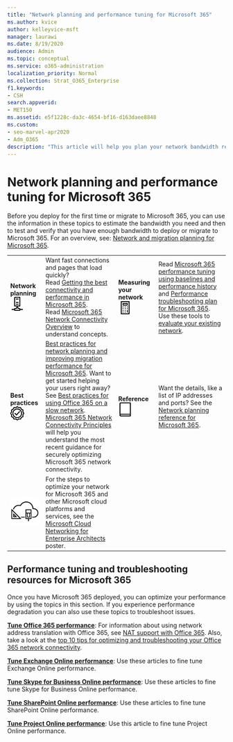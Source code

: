```yaml
---
title: "Network planning and performance tuning for Microsoft 365"
ms.author: kvice
author: kelleyvice-msft
manager: laurawi
ms.date: 8/19/2020
audience: Admin
ms.topic: conceptual
ms.service: o365-administration
localization_priority: Normal
ms.collection: Strat_O365_Enterprise
f1.keywords:
- CSH
search.appverid: 
- MET150
ms.assetid: e5f1228c-da3c-4654-bf16-d163daee8848
ms.custom:
- seo-marvel-apr2020
- Adm_O365
description: "This article will help you plan your network bandwidth requirements for Microsoft 365, and fine tune and troubleshoot performance."
---
```


# Network planning and performance tuning for Microsoft 365
Before you deploy for the first time or migrate to Microsoft 365, you can use the information in these topics to estimate the bandwidth you need and then to test and verify that you have enough bandwidth to deploy or migrate to Microsoft 365. For an overview, see: [Network and migration planning for Microsoft 365](network-and-migration-planning.md).
  
|||||
|:-----|:-----|:-----|:-----|
|**Network planning** <br/> ![Network](../media/5e9dcd06-601b-4b28-88dc-f524e7548794.png)           <br/> |Want fast connections and pages that load quickly?  <br/> Read [Getting the best connectivity and performance in Microsoft 365](https://aka.ms/o365perfprinciples).<br/>Read [Microsoft 365 Network Connectivity Overview](microsoft-365-networking-overview.md) to understand concepts.<br/> |**Measuring your network** <br/> ![Calculator](../media/d690a132-4884-40eb-a918-526bb3dff3cc.png)           <br/> |Read [Microsoft 365 performance tuning using baselines and performance history](performance-tuning-using-baselines-and-history.md) and [Performance troubleshooting plan for Microsoft 365](performance-troubleshooting-plan.md).  <br/> Use these tools to [evaluate your existing network](network-and-migration-planning.md#calculators).  <br/> |
|**Best practices** <br/> ![Best practices](../media/2a659a5c-1007-47d3-a6c6-a19e018ab29b.png)           <br/> |[Best practices for network planning and improving migration performance for Microsoft 365](network-and-migration-planning.md#BestPractices). Want to get started helping your users right away? See [Best practices for using Office 365 on a slow network](https://support.office.com/article/fd16c8d2-4799-4c39-8fd7-045f06640166).  <br/> [Microsoft 365 Network Connectivity Principles](./microsoft-365-network-connectivity-principles.md) will help you understand the most recent guidance for securely optimizing Microsoft 365 network connectivity.  <br/> |**Reference** <br/> ![Book or Journal](../media/56dff3c1-f605-48d8-811f-7d13ce639ecd.png)           <br/> |Want the details, like a list of IP addresses and ports? See the [Network planning reference for Microsoft 365](network-and-migration-planning.md#NetReference).  <br/> |
|![See the Microsoft Cloud Networking for Enterprise Architects poster](../media/3094be9f-2407-4fa5-896d-aa66ef7b9bb9.png)           <br/> |For the steps to optimize your network for Microsoft 365 and other Microsoft cloud platforms and services, see the [Microsoft Cloud Networking for Enterprise Architects](../solutions/cloud-architecture-models.md) poster.  <br/> |
   
## Performance tuning and troubleshooting resources for Microsoft 365
<a name="apptuning"> </a>

Once you have Microsoft 365 deployed, you can optimize your performance by using the topics in this section. If you experience performance degradation you can also use these topics to troubleshoot issues.
  
 **[Tune Office 365 performance](tune-microsoft-365-performance.md)**: For information about using network address translation with Office 365, see [NAT support with Office 365](nat-support-with-microsoft-365.md). Also, take a look at the [top 10 tips for optimizing and troubleshooting your Office 365 network connectivity](/archive/blogs/onthewire/top-10-tips-for-optimising-troubleshooting-your-office-365-network-connectivity). 
  
 **[Tune Exchange Online performance](tune-exchange-online-performance.md)**: Use these articles to fine tune Exchange Online performance. 
  
 **[Tune Skype for Business Online performance](tune-skype-for-business-online-performance.md)**: Use these articles to fine tune Skype for Business Online performance. 
  
 **[Tune SharePoint Online performance](tune-sharepoint-online-performance.md)**: Use these articles to fine tune SharePoint Online performance. 
  
 **[Tune Project Online performance](https://support.office.com/article/12ba0ebd-c616-42e5-b9b6-cad570e8409c)**: Use this article to fine tune Project Online performance.